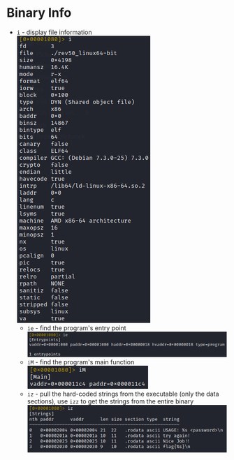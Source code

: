 # Binary Info
- `i` - display file information
	![](Resources/Images/file-metadata.png)
	- `ie` - find the program's entry point
		![](Resources/Images/entry-point.png)
	- `iM` - find the program's main function
		![](Resources/Images/main-function.png)
	- `iz` - pull the hard-coded strings from the executable (only the data sections), use `izz` to get the strings from the entire binary
		![](Resources/Images/pull-strings.png)